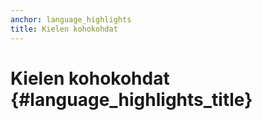 ```yaml
---
anchor: language_highlights
title: Kielen kohokohdat
---
```


# Kielen kohokohdat {#language_highlights_title}
